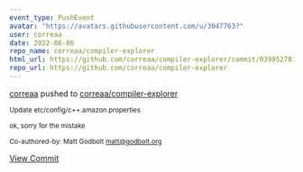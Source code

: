```yaml
---
event_type: PushEvent
avatar: "https://avatars.githubusercontent.com/u/3047763?"
user: correaa
date: 2022-06-06
repo_name: correaa/compiler-explorer
html_url: https://github.com/correaa/compiler-explorer/commit/0399527816e5271907b903894828a13ccfdb3f7c
repo_url: https://github.com/correaa/compiler-explorer
---
```


<a href='https://github.com/correaa' target='_blank'>correaa</a> pushed to <a href='https://github.com/correaa/compiler-explorer' target='_blank'>correaa/compiler-explorer</a>

<small>Update etc/config/c++.amazon.properties

ok, sorry for the mistake

Co-authored-by: Matt Godbolt <matt@godbolt.org></small>

<a href='https://github.com/correaa/compiler-explorer/commit/0399527816e5271907b903894828a13ccfdb3f7c' target='_blank'>View Commit</a>